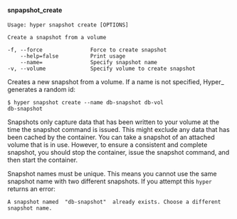 #### snpapshot_create

    Usage: hyper snapshot create [OPTIONS]

    Create a snapshot from a volume
    
    -f, --force               Force to create snapshot
        --help=false          Print usage
        --name=               Specify snapshot name
    -v, --volume              Specify volume to create snapshot

Creates a new snapshot from a volume. If a name is not specified, Hyper_ generates a random id:

	$ hyper snapshot create --name db-snapshot db-vol
	db-snapshot

Snapshots only capture data that has been written to your volume at the time the snapshot command is issued. This might exclude any data that has been cached by the container. You can take a snapshot of an attached volume that is in use. However, to ensure a consistent and complete snapshot, you should stop the container, issue the snapshot command, and then start the container.

Snapshot names must be unique.  This means you cannot use the same snapshot name with two different snapshots.  If you attempt this `hyper` returns an error:

```
A snapshot named  "db-snapshot"  already exists. Choose a different snapshot name.
```
